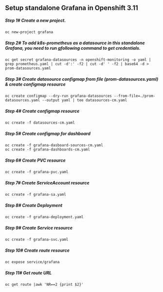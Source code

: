## Setup standalone Grafana in Openshift 3.11




##### Step 1# Create a new project.

```oc new-project grafana```

##### Step 2# To add k8s-prometheus as a datasource in this standalone Grafana, you need to run gfollowing command to get credentials.

```
oc get secret grafana-datasources -n openshift-monitoring -o yaml | grep prometheus.yaml | cut -d':' -f2 | cut -d' ' -f2 | base64 -d > prom-datasources.yaml
```

##### Step 3# Create datasource configmap from file (prom-datasources.yaml) & create configmap resource

```oc create configmap --dry-run grafana-datasources --from-file=./prom-datasources.yaml --output yaml | tee datasources-cm.yaml```

##### Step 4# Create configmap resource

```oc create -f datasources-cm.yaml```

##### Step 5# Create configmap for dashboard

```
oc create -f grafana-dasboard-sources-cm.yaml
oc create -f grafana-dashboards-cm.yaml
```

##### Step 6# Create PVC resource

```oc create -f grafana-pvc.yaml```

##### Step 7# Create ServiceAccount resource

```oc create -f grafana-sa.yaml```

##### Step 8# Create Deployment

```oc create -f grafana-deployment.yaml```

##### Step 9# Create Service resource

```oc create -f grafana-svc.yaml```

##### Step 10# Create route resource

```oc expose service/grafana```

##### Step 11# Get route URL

```oc get route |awk 'NR==2 {print $2}'```
